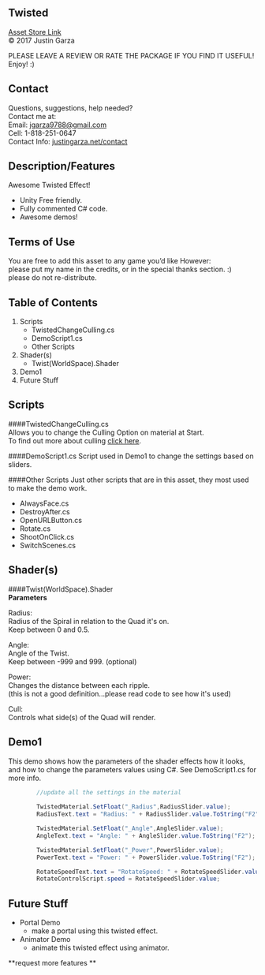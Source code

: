 Twisted
-------------------------------------
[Asset Store Link](http://u3d.as/TMQ)  
© 2017 Justin Garza

PLEASE LEAVE A REVIEW OR RATE THE PACKAGE IF YOU FIND IT USEFUL!
Enjoy! :)

Contact  
-------------------------------------
Questions, suggestions, help needed?  
Contact me at:  
Email: jgarza9788@gmail.com  
Cell: 1-818-251-0647  
Contact Info: [justingarza.net/contact](http://justingarza.net/contact/)
  
Description/Features
-------------------------------------
Awesome Twisted Effect! * Unity Free friendly.
* Fully commented C# code.
* Awesome demos!
Terms of Use
-------------------------------------
You are free to add this asset to any game you’d like
However:  
please put my name in the credits, or in the special thanks section. :)  
please do not re-distribute.  

Table of Contents 
-------------------------------------
1. Scripts
	* TwistedChangeCulling.cs
	* DemoScript1.cs
	* Other Scripts 
2. Shader(s)
	* Twist(WorldSpace).Shader
3. Demo1
4. Future Stuff

Scripts
-------------------------------------
####TwistedChangeCulling.cs  
Allows you to change the Culling Option on material at Start.  
To find out more about culling [click here](https://docs.unity3d.com/Manual/SL-CullAndDepth.html).

####DemoScript1.cs
Script used in Demo1 to change the settings based on sliders.

####Other Scripts 
Just other scripts that are in this asset, they most used to make the demo work.

* AlwaysFace.cs  
* DestroyAfter.cs  
* OpenURLButton.cs  
* Rotate.cs  
* ShootOnClick.cs  
* SwitchScenes.cs  


Shader(s)
-------------------------------------
####Twist(WorldSpace).Shader   
**Parameters**  

Radius:  
Radius of the Spiral in relation to the Quad it's on.  
Keep between 0 and 0.5.  

Angle:  
Angle of the Twist.  
Keep between -999 and 999. (optional)

Power:  
Changes the distance between each ripple.  
(this is not a good definition...please read code to see how it's used)

Cull:  
Controls what side(s) of the Quad will render.


Demo1 
-------------------------------------
This demo shows how the parameters of the shader effects how it looks, and how to change the parameters values using C#. See DemoScript1.cs for more info.

~~~cs
		//update all the settings in the material
		
		TwistedMaterial.SetFloat("_Radius",RadiusSlider.value);
		RadiusText.text = "Radius: " + RadiusSlider.value.ToString("F2");

		TwistedMaterial.SetFloat("_Angle",AngleSlider.value);
		AngleText.text = "Angle: " + AngleSlider.value.ToString("F2");

		TwistedMaterial.SetFloat("_Power",PowerSlider.value);
		PowerText.text = "Power: " + PowerSlider.value.ToString("F2");

		RotateSpeedText.text = "RotateSpeed: " + RotateSpeedSlider.value.ToString("F2");
		RotateControlScript.speed = RotateSpeedSlider.value;
~~~

Future Stuff 
-------------------------------------
* Portal Demo
	* make a portal using this twisted effect.
* Animator Demo
 	* animate this twisted effect using animator. 	  
 	
**request more features	**



